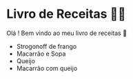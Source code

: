 # Livro de Receitas :man_cook:

Olá ! Bem vindo ao meu livro de receitas :wave:

- Strogonoff de frango
- Macarrão e Sopa
- Queijo
- Macarrão com queijo
